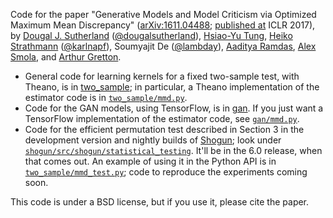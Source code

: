 Code for the paper "Generative Models and Model Criticism via Optimized Maximum Mean Discrepancy" ([arXiv:1611.04488](https://arxiv.org/abs/1611.04488); [published at](https://openreview.net/forum?id=HJWHIKqgl) ICLR 2017), by [Dougal J. Sutherland](http://www.gatsby.ucl.ac.uk/~dougals/) ([@dougalsutherland](https://github.com/dougalsutherland)), [Hsiao-Yu Tung](http://sfish0101.bitbucket.org/), [Heiko Strathmann](http://herrstrathmann.de/about/) ([@karlnapf](https://github.com/karlnapf)), Soumyajit De ([@lambday](https://github.com/lambday)), [Aaditya Ramdas](https://people.eecs.berkeley.edu/~aramdas/), [Alex Smola](https://alex.smola.org/), and [Arthur Gretton](http://www.gatsby.ucl.ac.uk/~gretton/).

- General code for learning kernels for a fixed two-sample test, with Theano, is in [two_sample](two_sample); in particular, a Theano implementation of the estimator code is in [`two_sample/mmd.py`](two_sample/mmd.py).
- Code for the GAN models, using TensorFlow, is in [gan](gan). If you just want a TensorFlow implementation of the estimator code, see [`gan/mmd.py`](gan/mmd.py).
- Code for the efficient permutation test described in Section 3 in the development version and nightly builds of [Shogun](http://shogun.ml); look under [`shogun/src/shogun/statistical_testing`](https://github.com/shogun-toolbox/shogun/tree/master/src/shogun/statistical_testing). It'll be in the 6.0 release, when that comes out. An example of using it in the Python API is in [`two_sample/mmd_test.py`](two_sample/mmd_test.py); code to reproduce the experiments coming soon.

This code is under a BSD license, but if you use it, please cite the paper.
